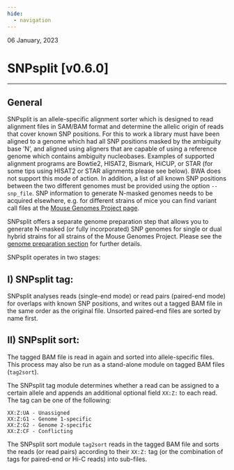 ```yaml
---
hide:
  - navigation
---
```


06 January, 2023

# SNPsplit [v0.6.0]
______

## General

SNPsplit is an allele-specific alignment sorter which is designed to read alignment files in SAM/BAM format and determine the allelic origin of reads that cover known SNP positions. For this to work a library must have been aligned to a genome which had all SNP positions masked by the ambiguity base ’N’, and aligned using aligners that are capable of using a reference genome which contains ambiguity nucleobases. Examples of supported alignment programs are Bowtie2, HISAT2, Bismark, HiCUP, or STAR (for some tips using HISAT2 or STAR alignments please see below). BWA does not support this mode of action. In addition, a list of all known SNP positions between the two different genomes must be provided using the option `--snp_file`. SNP information to generate N-masked genomes needs to be acquired elsewhere, e.g. for different strains of mice you can find variant call files at the [Mouse Genomes Project page](https://www.mousegenomes.org/). 

SNPsplit offers a separate genome preparation step that allows you to generate N-masked (or fully incorporated) SNP genomes for single or dual hybrid strains for all strains of the Mouse Genomes Project. Please see the [genome preparation section](./genome_prep/genome_preparation.md) for further details.

SNPsplit operates in two stages:

## I) SNPsplit tag:
SNPsplit analyses reads (single-end mode) or read pairs (paired-end mode) for overlaps with known SNP positions, and writes out a tagged BAM file in the same order as the original file. Unsorted paired-end files are sorted by name first.

## II) SNPsplit sort:
The tagged BAM file is read in again and sorted into allele-specific files. This process may also be run as a stand-alone module on tagged BAM files (`tag2sort`).

The SNPsplit tag module determines whether a read can be assigned to a certain allele and appends an additional optional field `XX:Z:` to each read. The tag can be one of the following:

    XX:Z:UA - Unassigned
    XX:Z:G1 - Genome 1-specific
    XX:Z:G2 - Genome 2-specific
    XX:Z:CF - Conflicting

The SNPsplit sort module `tag2sort` reads in the tagged BAM file and sorts the reads (or read pairs) according to their `XX:Z:` tag (or the combination of tags for paired-end or Hi-C reads) into sub-files.